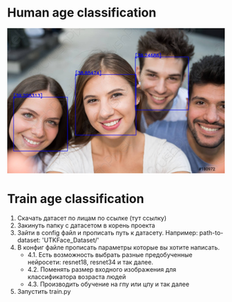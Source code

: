 # Human age classification 

![Image alt](https://github.com/kleinar/FaceAgeClassification/raw/master/misc/group.jpg)

# Train age classification

1. Скачать датасет по лицам по ссылке (тут ссылку)
2. Закинуть папку с датасетом в корень проекта
3. Зайти в config файл и прописать путь к датасету.
   Например: path-to-dataset: 'UTKFace_Dataset/'
4. В конфиг файле прописать параметры которые вы хотите написать.
   * 4.1. Есть возможность выбрать разные предобученные нейросети: resnet18, resnet34 и так далее.
   * 4.2. Поменять размер входного изображения для классификатора возраста людей
   * 4.3. Производить обучение на гпу или цпу и так далее
6. Запустить train.py


